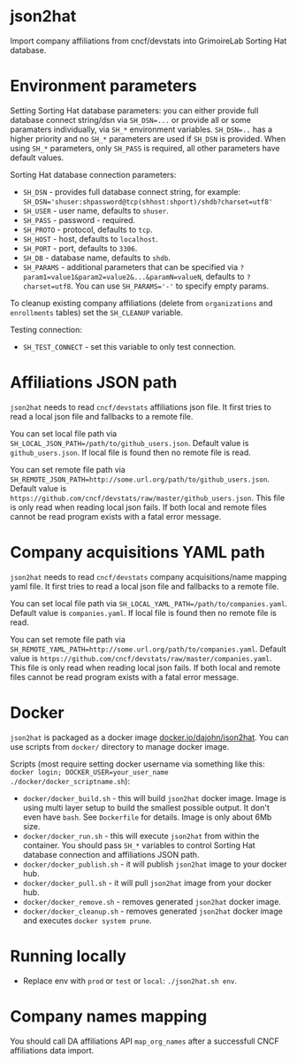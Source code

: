 # json2hat

Import company affiliations from cncf/devstats into GrimoireLab Sorting Hat database.

# Environment parameters

Setting Sorting Hat database parameters: you can either provide full database connect string/dsn via `SH_DSN=...` or provide all or some paramaters individually, via `SH_*` environment variables. `SH_DSN=..` has a higher priority and no `SH_*` parameters are used if `SH_DSN` is provided. When using `SH_*` parameters, only `SH_PASS` is required, all other parameters have default values.

Sorting Hat database connection parameters:

- `SH_DSN` - provides full database connect string, for example: `SH_DSN='shuser:shpassword@tcp(shhost:shport)/shdb?charset=utf8'`
- `SH_USER` - user name, defaults to `shuser`.
- `SH_PASS` - password - required.
- `SH_PROTO` - protocol, defaults to `tcp`.
- `SH_HOST` - host, defaults to `localhost`.
- `SH_PORT` - port, defaults to `3306`.
- `SH_DB` - database name, defaults to `shdb`.
- `SH_PARAMS` - additional parameters that can be specified via `?param1=value1&param2=value2&...&paramN=valueN`, defaults to `?charset=utf8`. You can use `SH_PARAMS='-'` to specify empty params.

To cleanup existing company affiliations (delete from `organizations` and `enrollments` tables) set the `SH_CLEANUP` variable.

Testing connection:

- `SH_TEST_CONNECT` - set this variable to only test connection.


# Affiliations JSON path

`json2hat` needs to read `cncf/devstats` affiliations json file. It first tries to read a local json file and fallbacks to a remote file.

You can set local file path via `SH_LOCAL_JSON_PATH=/path/to/github_users.json`. Default value is `github_users.json`. If local file is found then no remote file is read.

You can set remote file path via `SH_REMOTE_JSON_PATH=http://some.url.org/path/to/github_users.json`. Default value is `https://github.com/cncf/devstats/raw/master/github_users.json`. This file is only read when reading local json fails. If both local and remote files cannot be read program exists with a fatal error message.


# Company acquisitions YAML path

`json2hat` needs to read `cncf/devstats` company acquisitions/name mapping yaml file. It first tries to read a local json file and fallbacks to a remote file.

You can set local file path via `SH_LOCAL_YAML_PATH=/path/to/companies.yaml`. Default value is `companies.yaml`. If local file is found then no remote file is read.

You can set remote file path via `SH_REMOTE_YAML_PATH=http://some.url.org/path/to/companies.yaml`. Default value is `https://github.com/cncf/devstats/raw/master/companies.yaml`. This file is only read when reading local json fails. If both local and remote files cannot be read program exists with a fatal error message.

# Docker

`json2hat` is packaged as a docker image [docker.io/dajohn/json2hat](https://cloud.docker.com/u/dajohn/repository/docker/dajohn/json2hat). You can use scripts from `docker/` directory to manage docker image.

Scripts (most require setting docker username via something like this: `docker login; DOCKER_USER=your_user_name ./docker/docker_scriptname.sh`):

- `docker/docker_build.sh` - this will build `json2hat` docker image. Image is using multi layer setup to build the smallest possible output. It don't even have `bash`. See `Dockerfile` for details. Image is only about 6Mb size.
- `docker/docker_run.sh` - this will execute `json2hat` from within the container. You should pass `SH_*` variables to control Sorting Hat database connection and affiliations JSON path.
- `docker/docker_publish.sh` - it will publish `json2hat` image to your docker hub.
- `docker/docker_pull.sh` - it will pull `json2hat` image from your docker hub.
- `docker/docker_remove.sh` - removes generated `json2hat` docker image.
- `docker/docker_cleanup.sh` - removes generated `json2hat` docker image and executes `docker system prune`.

# Running locally

- Replace env with `prod` or `test` or `local`: `./json2hat.sh env`.


# Company names mapping

You should call DA affiliations API `map_org_names` after a successfull CNCF affiliations data import.

